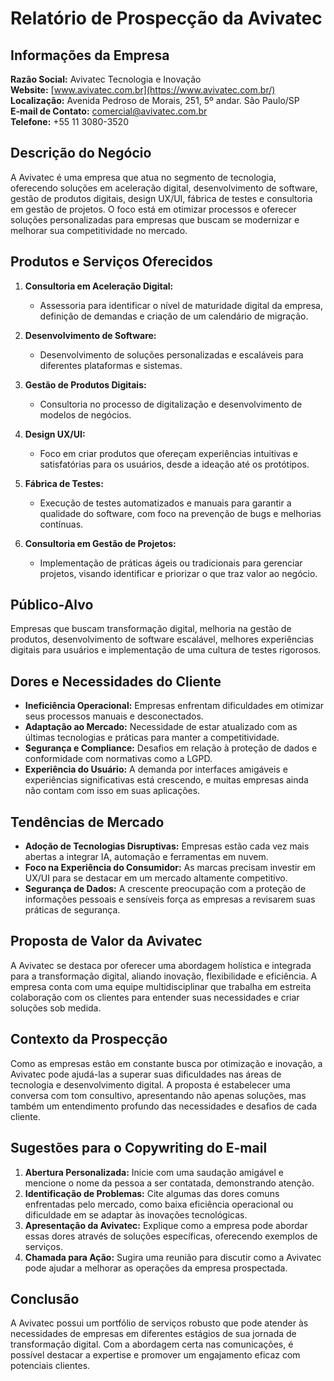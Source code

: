 # Relatório de Prospecção da Avivatec

## Informações da Empresa

**Razão Social:** Avivatec Tecnologia e Inovação  
**Website:** [www.avivatec.com.br](https://www.avivatec.com.br/)  
**Localização:** Avenida Pedroso de Morais, 251, 5º andar. São Paulo/SP  
**E-mail de Contato:** comercial@avivatec.com.br  
**Telefone:** +55 11 3080-3520

## Descrição do Negócio
A Avivatec é uma empresa que atua no segmento de tecnologia, oferecendo soluções em aceleração digital, desenvolvimento de software, gestão de produtos digitais, design UX/UI, fábrica de testes e consultoria em gestão de projetos. O foco está em otimizar processos e oferecer soluções personalizadas para empresas que buscam se modernizar e melhorar sua competitividade no mercado.

## Produtos e Serviços Oferecidos
1. **Consultoria em Aceleração Digital:** 
   - Assessoria para identificar o nível de maturidade digital da empresa, definição de demandas e criação de um calendário de migração.

2. **Desenvolvimento de Software:**
   - Desenvolvimento de soluções personalizadas e escaláveis para diferentes plataformas e sistemas.

3. **Gestão de Produtos Digitais:** 
   - Consultoria no processo de digitalização e desenvolvimento de modelos de negócios.

4. **Design UX/UI:**
   - Foco em criar produtos que ofereçam experiências intuitivas e satisfatórias para os usuários, desde a ideação até os protótipos.

5. **Fábrica de Testes:** 
   - Execução de testes automatizados e manuais para garantir a qualidade do software, com foco na prevenção de bugs e melhorias contínuas.

6. **Consultoria em Gestão de Projetos:** 
   - Implementação de práticas ágeis ou tradicionais para gerenciar projetos, visando identificar e priorizar o que traz valor ao negócio.

## Público-Alvo
Empresas que buscam transformação digital, melhoria na gestão de produtos, desenvolvimento de software escalável, melhores experiências digitais para usuários e implementação de uma cultura de testes rigorosos.

## Dores e Necessidades do Cliente
- **Ineficiência Operacional:** Empresas enfrentam dificuldades em otimizar seus processos manuais e desconectados.
- **Adaptação ao Mercado:** Necessidade de estar atualizado com as últimas tecnologias e práticas para manter a competitividade.
- **Segurança e Compliance:** Desafios em relação à proteção de dados e conformidade com normativas como a LGPD.
- **Experiência do Usuário:** A demanda por interfaces amigáveis e experiências significativas está crescendo, e muitas empresas ainda não contam com isso em suas aplicações.

## Tendências de Mercado
- **Adoção de Tecnologias Disruptivas:** Empresas estão cada vez mais abertas a integrar IA, automação e ferramentas em nuvem.
- **Foco na Experiência do Consumidor:** As marcas precisam investir em UX/UI para se destacar em um mercado altamente competitivo.
- **Segurança de Dados:** A crescente preocupação com a proteção de informações pessoais e sensíveis força as empresas a revisarem suas práticas de segurança.

## Proposta de Valor da Avivatec
A Avivatec se destaca por oferecer uma abordagem holística e integrada para a transformação digital, aliando inovação, flexibilidade e eficiência. A empresa conta com uma equipe multidisciplinar que trabalha em estreita colaboração com os clientes para entender suas necessidades e criar soluções sob medida.

## Contexto da Prospecção
Como as empresas estão em constante busca por otimização e inovação, a Avivatec pode ajudá-las a superar suas dificuldades nas áreas de tecnologia e desenvolvimento digital. A proposta é estabelecer uma conversa com tom consultivo, apresentando não apenas soluções, mas também um entendimento profundo das necessidades e desafios de cada cliente.

## Sugestões para o Copywriting do E-mail
1. **Abertura Personalizada:** Inicie com uma saudação amigável e mencione o nome da pessoa a ser contatada, demonstrando atenção.
2. **Identificação de Problemas:** Cite algumas das dores comuns enfrentadas pelo mercado, como baixa eficiência operacional ou dificuldade em se adaptar às inovações tecnológicas.
3. **Apresentação da Avivatec:** Explique como a empresa pode abordar essas dores através de soluções específicas, oferecendo exemplos de serviços.
4. **Chamada para Ação:** Sugira uma reunião para discutir como a Avivatec pode ajudar a melhorar as operações da empresa prospectada. 

## Conclusão
A Avivatec possui um portfólio de serviços robusto que pode atender às necessidades de empresas em diferentes estágios de sua jornada de transformação digital. Com a abordagem certa nas comunicações, é possível destacar a expertise e promover um engajamento eficaz com potenciais clientes.